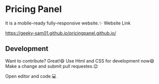 # Pricing Panel 
It is a mobile-ready fully-responsive website.✨
Website Link


https://geeky-sam01.github.io/pricingpanel.github.io/



## Development

Want to contribute? Great!😄
Use Html and CSS for development now😄
Make a change and submit pull requestes.😉

Open editor and code.💻









